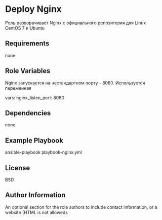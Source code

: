 Deploy Nginx
=========

Роль разворачивает Nginx с официального репозитория для Linux CentOS 7 и Ubuntu

Requirements
------------

none

Role Variables
--------------

Nginx запускается на нестандартном порту - 8080. Используется переменная 

vars: nginx_listen_port: 8080

Dependencies
------------

none

Example Playbook
----------------

ansible-playbook playbook-nginx.yml

License
-------

BSD

Author Information
------------------

An optional section for the role authors to include contact information, or a website (HTML is not allowed).
